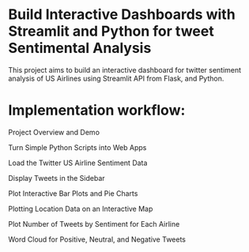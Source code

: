 # Build Interactive Dashboards with Streamlit and Python for tweet Sentimental Analysis

This project aims to build an interactive dashboard for twitter sentiment analysis of US Airlines using Streamlit API from Flask, and Python.

# Implementation workflow:

Project Overview and Demo

Turn Simple Python Scripts into Web Apps

Load the Twitter US Airline Sentiment Data

Display Tweets in the Sidebar

Plot Interactive Bar Plots and Pie Charts

Plotting Location Data on an Interactive Map

Plot Number of Tweets by Sentiment for Each Airline

Word Cloud for Positive, Neutral, and Negative Tweets
